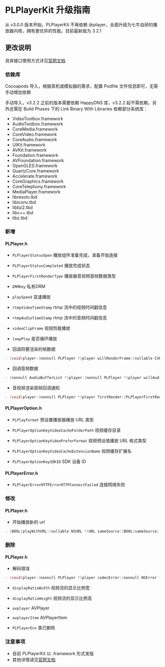 # PLPlayerKit 升级指南

从 v3.0.0 版本开始，PLPlayerKit 不再依赖 ijkplayer，全面升级为七牛自研的播放器内核，拥有更优异的性能。目前最新版为 3.2.1

## 更改说明

具体接口使用方式详见[官网文档](https://developer.qiniu.com/pili/sdk/1211/ios-playback-end-the-sdk)

### 依赖库

Cocoapods 导入，根据真机或模拟器的需求，配置 Podfile 文件信息即可，无需手动增加依赖

手动导入，v3.2.2 之前的版本需要依赖 HappyDNS 库，v3.2.2 起不需依赖。另外还需在 Build Phases 下的 Link Binary With Libraries 依赖部分系统库：

- VideoToolbox.framework
- AudioToolbox.framework
- CoreMedia.framework
- CoreVideo.framework
- CoreAudio.framework
- UIKit.framework
- AVKit.framework
- Foundation.framework
- AVFoundation.framework
- OpenGLES.framework
- QuartzCore.framework
- Accelerate.framework
- CoreGraphics.framework
- CoreTelephony.framework
- MediaPlayer.framework
- libresolv.tbd
- libiconv.tbd
- libbz2.tbd
- libc++.tbd
- libz.tbd


### 新增

#### PLPlayer.h

- `PLPlayerStatusOpen` 播放组件准备完成，准备开始连接

- `PLPlayerStatusCompleted` 播放完成状态

- `PLPlayerFirstRenderType` 播放器音视频首帧数据类型

- `DRMKey` 私有DRM

- `playSpeed` 变速播放

- `rtmpVideoTimeStamp` rtmp 流中的视频时间戳信息

- `rtmpAudioTimeStamp` rtmp 流中的音频时间戳信息

- `videoClipFrame` 视频剪裁播放

- `loopPlay` 是否循环播放
 
 
- 回调将要渲染的帧数据
 
```Objective-C
- (void)player:(nonnull PLPlayer *)player willRenderFrame:(nullable CVPixelBufferRef)frame pts:(int64_t)pts sarNumerator:(int)sarNumerator sarDenominator:(int)sarDenominator;
```

- 回调音频数据
 
```Objective-C
- (nonnull AudioBufferList *)player:(nonnull PLPlayer *)player willAudioRenderBuffer:(nonnull AudioBufferList *)audioBufferList asbd:(AudioStreamBasicDescription)audioStreamDescription pts:(int64_t)pts sampleFormat:(PLPlayerAVSampleFormat)sampleFormat;
```

- 音视频渲染首帧回调通知
 
```Objective-C
- (void)player:(nonnull PLPlayer *)player firstRender:(PLPlayerFirstRenderType)firstRenderType;
```


#### PLPlayerOption.h
  

- `PLPlayFormat` 预设置播放器播放 URL 类型

- `PLPlayerOptionKeyVideoCacheFolderPath` 视频缓存目录

- `PLPlayerOptionKeyVideoPreferFormat` 视频预设值播放 URL 格式类型

- `PLPlayerOptionKeyVideoCacheExtensionName` 视频缓存扩展名

- `PLPlayerOptionKeySDKID` SDK 设备 ID



#### PLPlayerError.h

- `PLPlayerErrorHTTPErrorHTTPConnectFailed` 连接网络失败

### 修改

#### PLPlayer.h

- 开始播放新的 url
 
```Objective-C
- (BOOL)playWithURL:(nullable NSURL *)URL sameSource:(BOOL)sameSource;
```

### 删除

#### PLPlayer.h

- 解码错误

```Objective-C
- (void)player:(nonnull PLPlayer *)player codecError:(nonnull NSError *)error;
```

- `displayRatioWidth` 视频流的显示比例宽

- `displayRatioHeight` 视频流的显示比例高

- `avplayer` AVPlayer

- `avplayerItem` AVPlayerItem

- `PLPlayerEnv` 类已删除


### 注意事项

- 目前 PLPlayerKit 以 .framework 形式发版
- 其他详情请见[官网文档](https://developer.qiniu.com/pili/sdk/1211/ios-playback-end-the-sd)
